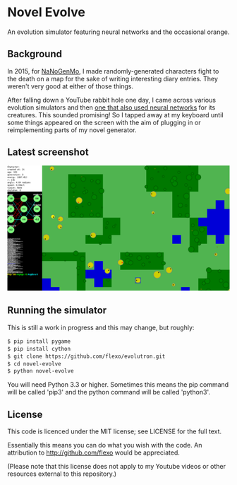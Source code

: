 
Novel Evolve
============

An evolution simulator featuring neural networks and the occasional orange.

Background
----------

In 2015, for [NaNoGenMo](https://github.com/flexo/nanogenmo2015), I made randomly-generated characters fight to the death on a map for the sake of writing interesting diary entries. They weren't very good at either of those things.

After falling down a YouTube rabbit hole one day, I came across various evolution simulators and then [one that also used neural networks](https://www.youtube.com/watch?v=C9tWr1WUTuI) for its creatures. This sounded promising! So I tapped away at my keyboard until some things appeared on the screen with the aim of plugging in or reimplementing parts of my novel generator.

Latest screenshot
-----------------

![Screenshot of novel-evolve](screenshots/auto.png "Screenshot of novel-evolve")

Running the simulator
---------------------

This is still a work in progress and this may change, but roughly:

```bash
$ pip install pygame
$ pip install cython
$ git clone https://github.com/flexo/evolutron.git
$ cd novel-evolve
$ python novel-evolve
```

You will need Python 3.3 or higher. Sometimes this means the pip command will be called 'pip3' and the python command will be called 'python3'.

License
-------

This code is licenced under the MIT license; see LICENSE for the full text.

Essentially this means you can do what you wish with the code. An attribution to http://github.com/flexo would be appreciated.

(Please note that this license does not apply to my Youtube videos or other resources external to this repository.)

